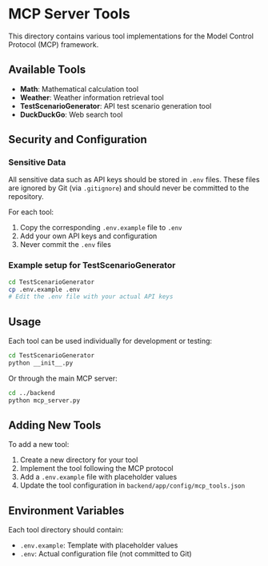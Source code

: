 # MCP Server Tools

This directory contains various tool implementations for the Model Control Protocol (MCP) framework.

## Available Tools

- **Math**: Mathematical calculation tool
- **Weather**: Weather information retrieval tool
- **TestScenarioGenerator**: API test scenario generation tool
- **DuckDuckGo**: Web search tool

## Security and Configuration

### Sensitive Data

All sensitive data such as API keys should be stored in `.env` files. These files are ignored by Git (via `.gitignore`) and should never be committed to the repository.

For each tool:
1. Copy the corresponding `.env.example` file to `.env`
2. Add your own API keys and configuration
3. Never commit the `.env` files

### Example setup for TestScenarioGenerator

```bash
cd TestScenarioGenerator
cp .env.example .env
# Edit the .env file with your actual API keys
```

## Usage

Each tool can be used individually for development or testing:

```bash
cd TestScenarioGenerator
python __init__.py
```

Or through the main MCP server:

```bash
cd ../backend
python mcp_server.py
```

## Adding New Tools

To add a new tool:

1. Create a new directory for your tool
2. Implement the tool following the MCP protocol
3. Add a `.env.example` file with placeholder values
4. Update the tool configuration in `backend/app/config/mcp_tools.json`

## Environment Variables

Each tool directory should contain:
- `.env.example`: Template with placeholder values
- `.env`: Actual configuration file (not committed to Git) 